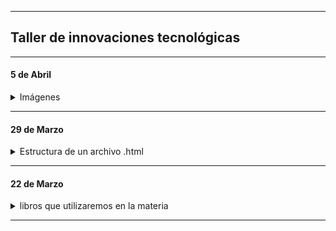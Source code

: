 ----

## Taller de innovaciones tecnológicas
----

#### 5 de Abril

<details>
  <summary> Imágenes </summary>
  
 ```html
<!DOCTYPE html>
<html lang="es">
	<head>

	</head>
	
	<body>


	</body>
</html>
```
- Inserción de imágenes  
```html
<body>
	<img src="perro.jpeg" alt="imagen de perrito">
</body>
```
  
</details>

----

#### 29 de Marzo

<details>
  <summary> Estructura de un archivo .html </summary>

- Capítulo 1. Páginas 20, 21, 22 y 23 de libre "The complete reference of HTML y CSS"
	
```html
<head>
	<title>Experimentos</title>
</head>
```
  
</details>

-----

#### 22 de Marzo

<details>
  <summary> libros que utilizaremos en la materia </summary>

  - [El gran libro de HTML5, CSS3 y Javascript](https://github.com/nadianoe/nadianoe.github.io/blob/master/taller4to/El-gran-libro-de-HTML5-CSS3-y-JavaScript.pdf)
  - [The complete reference of HTML y CSS](https://github.com/nadianoe/nadianoe.github.io/blob/master/taller4to/the-complete-reference-html-css-fifth-edition.pdf)
  
</details>

----
